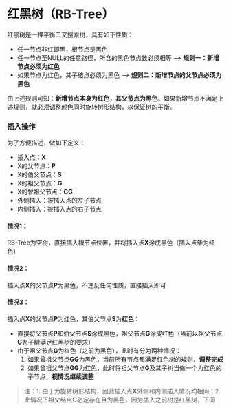 # 红黑树（RB-Tree）
红黑树是一棵平衡二叉搜索树，具有如下性质：
* 任一节点非红即黑，根节点是黑色
* 任一节点至NULL的任意路径，所含的黑色节点数必须相等 --> **规则一：新增节点必须为红色**
* 如果节点为红色，其子结点必须为黑色 --> **规则二：新增节点的父节点必须为黑色**

由上述规则可知：**新增节点本身为红色，其父节点为黑色**。如果新增节点不满足上述规则，就必须调整颜色同时旋转树形结构，以保证树的平衡。

### 插入操作
为了方便描述，做如下定义：
* 插入点：**X**
* X的父节点：**P**
* X的伯父节点：**S**
* X的祖父节点：**G**
* X的曾祖父节点：**GG**
* 外侧插入：被插入点的左子节点
* 内侧插入：被插入点的右子节点

#### 情况1：
RB-Tree为空树，直接插入根节点位置，并将插入点**X**涂成黑色（插入点毕为红色）

#### 情况2：
插入点**X**的父节点**P**为黑色，不违反任何性质，直接插入即可

#### 情况3：
插入点**X**的父节点**P**为红色，其伯父节点**S**为**红色**：
* 直接将父节点**P**和伯父节点**S**涂成黑色，祖父节点**G**涂成红色（当前以祖父节点**G**为子树满足红黑树的要求）
* 由于祖父节点**G**为红色（之前为黑色），此时有分为两种情况：
    1. 如果曾祖父节点**GG**为黑色，当前所有节点都满足红色树的规则，**调整完成**
    2. 如果曾祖父节点**GG**为红色，此时将祖父节点**G**及其子树当做一个为红色的子节点，**视情况继续调整**
> 注：1. 由于为旋转树形结构，因此插入点**X**外侧和内侧插入情况均相同；2. 此情况下祖父结点G必定存在且为黑色，因为插入之前树是红黑树，下同
